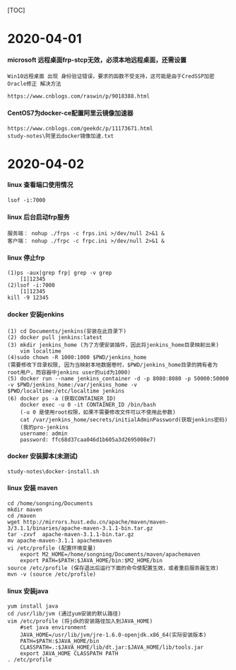 [TOC]

# 2020-04-01

#### microsoft 远程桌面frp-stcp无效，必须本地远程桌面，还需设置
```
Win10远程桌面 出现 身份验证错误，要求的函数不受支持，这可能是由于CredSSP加密Oracle修正 解决方法

https://www.cnblogs.com/raswin/p/9018388.html
```

#### CentOS7为docker-ce配置阿里云镜像加速器
```
https://www.cnblogs.com/geekdc/p/11173671.html
study-notes\阿里云docker镜像加速.txt
```

# 2020-04-02

#### linux 查看端口使用情况
```
lsof -i:7000
```

#### linux 后台启动frp服务
```
服务端： nohup ./frps -c frps.ini >/dev/null 2>&1 &
客户端： nohup ./frpc -c frpc.ini >/dev/null 2>&1 &
```

#### linux 停止frp
```
(1)ps -aux|grep frp| grep -v grep
	[1]12345
(2)lsof -i:7000
	[1]12345
kill -9 12345
```

#### docker 安装jenkins
```
(1) cd Documents/jenkins(安装在此目录下)
(2) docker pull jenkins:latest
(3) mkdir jenkins_home (为了方便安装插件，因此将jenkins_home目录映射出来)
	vim localtime
(4)sudo chown -R 1000:1000 $PWD/jenkins_home
(需要修改下目录权限, 因为当映射本地数据卷时，$PWD/jenkins_home目录的拥有者为root用户，而容器中jenkins user的uid为1000)
(5) docker run --name jenkins_container -d -p 8080:8080 -p 50000:50000 -v $PWD/jenkins_home:/var/jenkins_home -v $PWD/localtime:/etc/localtime jenkins
(6) docker ps -a (获取CONTAINER_ID)
	docker exec -u 0 -it CONTAINER_ID /bin/bash
	(-u 0 是使用root权限，如果不需要修改文件可以不使用此参数)
	cat /var/jenkins_home/secrets/initialAdminPassword(获取jenkins密码)
	(我的pro-jenkins
	username: admin
	password: ffc68d37caa046d1b605a3d2695008e7)
```

#### docker 安装脚本(未测试)
```
study-notes\docker-install.sh
```

#### linux 安装 maven
```
cd /home/songning/Documents
mkdir maven
cd /maven
wget http://mirrors.hust.edu.cn/apache/maven/maven-3/3.1.1/binaries/apache-maven-3.1.1-bin.tar.gz
tar -zxvf  apache-maven-3.1.1-bin.tar.gz
mv apache-maven-3.1.1 apachemaven
vi /etc/profile (配置环境变量)
	export M2_HOME=/home/songning/Documents/maven/apachemaven
	export PATH=$PATH:$JAVA_HOME/bin:$M2_HOME/bin
source /etc/profile (保存退出后运行下面的命令使配置生效，或者重启服务器生效)
mvn -v (source /etc/profile)
```

####  linux 安装java
```
yum install java
cd /usr/lib/jvm (通过yum安装的默认路径)
vim /etc/profile (将jdk的安装路径加入到JAVA_HOME)
	#set java environment
	JAVA_HOME=/usr/lib/jvm/jre-1.6.0-openjdk.x86_64(实际安装版本)
	PATH=$PATH:$JAVA_HOME/bin
	CLASSPATH=.:$JAVA_HOME/lib/dt.jar:$JAVA_HOME/lib/tools.jar
	export JAVA_HOME CLASSPATH PATH
. /etc/profile
```
